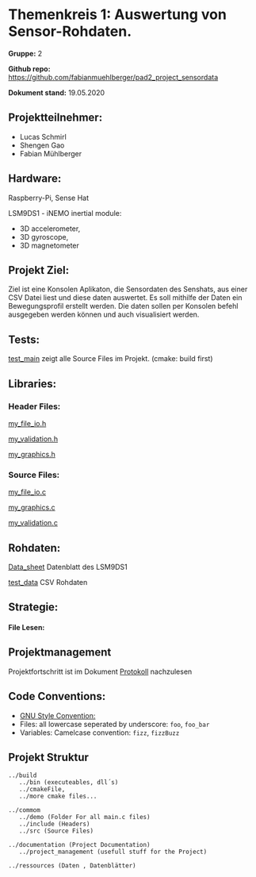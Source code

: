 # Themenkreis 1: Auswertung von Sensor-Rohdaten.

**Gruppe:** 2

**Github repo:** https://github.com/fabianmuehlberger/pad2_project_sensordata

**Dokument stand:** 19.05.2020

## Projektteilnehmer:

* Lucas Schmirl
* Shengen Gao
* Fabian Mühlberger

## Hardware:
Raspberry-Pi, Sense Hat

LSM9DS1 - iNEMO inertial module:
* 3D accelerometer,
* 3D gyroscope, 
* 3D magnetometer

## Projekt Ziel:
Ziel ist eine Konsolen Aplikaton, die Sensordaten des Senshats, aus einer CSV Datei liest und diese daten auswertet. Es soll mithilfe der Daten ein Bewegungsprofil erstellt werden. Die daten sollen per Konsolen befehl ausgegeben werden können und auch visualisiert werden. 

## Tests:

[test_main](../build/bin/test_main.exe) zeigt alle Source Files im Projekt. (cmake: build first)

## Libraries:

### Header Files:

[my_file_io.h](../common/include/my_file_io/my_file_io.h) 

[my_validation.h](../common/include/my_validation/my_validation.h)

[my_graphics.h](../common/include/my_graphics/my_graphics.h)

### Source Files:
[my_file_io.c](../common/src/my_file_io/my_file_io.c)

[my_graphics.c](../common/src/my_graphics/my_graphics.c)

[my_validation.c](../common/src/my_validation/my_validation.c)

## Rohdaten:
[Data_sheet](../ressources/datasheet_LSM9DS1.pdf) Datenblatt des LSM9DS1

[test_data](../ressources/Test_Data_20k_IMU-LSM9DS1.csv) CSV Rohdaten 

## Strategie:

#### File Lesen:



## Projektmanagement

Projektfortschritt ist im Dokument [Protokoll](../documentation/protokoll.md) nachzulesen


## Code Conventions:

* [GNU Style Convention:](https://developer.gnome.org/programming-guidelines/stable/c-coding-style.html.en)
* Files: all lowercase seperated by underscore: ```foo```, ```foo_bar```
* Variables: Camelcase convention: ```fizz```, ```fizzBuzz```

## Projekt Struktur

 ```
../build
    ../bin (executeables, dll´s)
    ../cmakeFile,
    ../more cmake files...

../commom
    ../demo (Folder For all main.c files)
    ../include (Headers)
    ../src (Source Files)

../documentation (Project Documentation)
    ../project_management (usefull stuff for the Project)

../ressources (Daten , Datenblätter)

```

